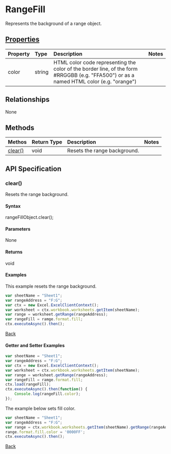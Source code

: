# RangeFill

Represents the background of a range object.

## [Properties](#getter-and-setter-examples)
| Property       | Type    |Description|Notes |
|:---------------|:--------|:----------|:-----|
|color|string|HTML color code representing the color of the border line, of the form #RRGGBB (e.g. "FFA500") or as a named HTML color (e.g. "orange")||

## Relationships
None

## Methods
| Methos           | Return Type    |Description|Notes |
|:---------------|:--------|:----------|:-----|
|[clear()](#clear)|void|Resets the range background.||

## API Specification

### clear()
Resets the range background.

#### Syntax
rangeFillObject.clear();

#### Parameters
None

#### Returns
void

#### Examples

This example resets the range background.

```js
var sheetName = "Sheet1";
var rangeAddress = "F:G";
var ctx = new Excel.ExcelClientContext();
var worksheet = ctx.workbook.worksheets.getItem(sheetName);
var range = worksheet.getRange(rangeAddress);
var rangeFill = ramge.format.fill;
ctx.executeAsync().then();
```


[Back](#methods)

#### Getter and Setter Examples
```js
var sheetName = "Sheet1";
var rangeAddress = "F:G";
var ctx = new Excel.ExcelClientContext();
var worksheet = ctx.workbook.worksheets.getItem(sheetName);
var range = worksheet.getRange(rangeAddress);
var rangeFill = ramge.format.fill;
ctx.load(rangeFill);
ctx.executeAsync().then(function() {
	Console.log(rangeFill.color);
});
```
The example below sets fill color. 

```js
var sheetName = "Sheet1";
var rangeAddress = "F:G";
var range = ctx.workbook.worksheets.getItem(sheetName).getRange(rangeAddress);
range.format.fill.color = '0000FF';
ctx.executeAsync().then();
```
[Back](#properties)

